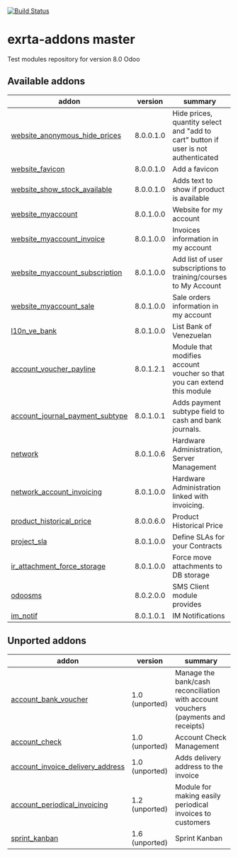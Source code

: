 [![Build Status](https://travis-ci.org/lertech/extra-addons.svg)](https://travis-ci.org/lertech/extra-addons)

# exrta-addons master

Test modules repository for version 8.0 Odoo


[//]: # (addons)
Available addons
----------------
addon | version | summary
--- | --- | ---
[website_anonymous_hide_prices](website_anonymous_hide_prices/) | 8.0.0.1.0 | Hide prices, quantity select and "add to cart" button if user is not authenticated
[website_favicon](website_favicon/) | 8.0.0.1.0 | Add a favicon
[website_show_stock_available](website_show_stock_available/) | 8.0.0.1.0 |  Adds text to show if product is available
[website_myaccount](website_myaccount/) | 8.0.1.0.0 |  Website for my account
[website_myaccount_invoice](website_myaccount_invoice/) | 8.0.1.0.0 |  Invoices information in my account
[website_myaccount_subscription](website_myaccount_subscription/) | 8.0.1.0.0 |   Add list of user subscriptions to training/courses to My Account
[website_myaccount_sale](website_myaccount_sale/) | 8.0.1.0.0 |  Sale orders information in my account
[l10n_ve_bank](l10n_ve_bank/) | 8.0.1.0.0 |  List Bank of Venezuelan
[account_voucher_payline](account_voucher_payline/) | 8.0.1.2.1 |  Module that modifies account voucher so that you can extend this module
[account_journal_payment_subtype](account_journal_payment_subtype/) | 8.0.1.0.1 |  Adds payment subtype field to cash and bank journals.
[network](network/) | 8.0.1.0.6 |  Hardware Administration, Server Management
[network_account_invoicing](network_account_invoicing/) | 8.0.1.0.0 |  Hardware Administration linked with invoicing.
[product_historical_price](product_historical_price/) | 8.0.0.6.0 |  Product Historical Price
[project_sla](project_sla/) | 8.0.1.0.0 |  Define SLAs for your Contracts
[ir_attachment_force_storage](ir_attachment_force_storage/) | 8.0.1.0.0 |  Force move attachments to DB storage
[odoosms](odoosms/) | 8.0.2.0.0 |  SMS Client module provides
[im_notif](im_notif/) | 8.0.1.0.1 |  IM Notifications

Unported addons
---------------
addon | version | summary
--- | --- | ---
[account_bank_voucher](account_bank_voucher/) | 1.0 (unported) | Manage the bank/cash reconciliation with account vouchers (payments and receipts)
[account_check](account_check/) | 1.0 (unported) | Account Check Management
[account_invoice_delivery_address](account_invoice_delivery_address/) | 1.0 (unported) | Adds delivery address to the invoice
[account_periodical_invoicing](account_periodical_invoicing/) | 1.2 (unported) | Module for making easily periodical invoices to customers
[sprint_kanban](sprint_kanban/) | 1.6 (unported) | Sprint Kanban

[//]: # (end addons)
